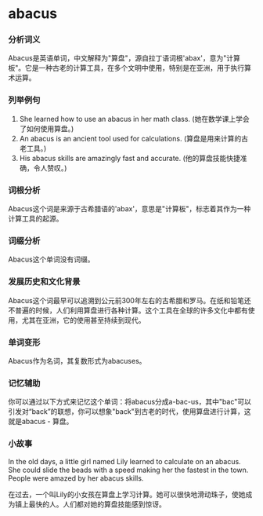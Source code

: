 # abacus

### 分析词义

  

Abacus是英语单词，中文解释为"算盘"，源自拉丁语词根'abax'，意为"计算板"。它是一种古老的计算工具，在多个文明中使用，特别是在亚洲，用于执行算术运算。

  

### 列举例句

  

1.  She learned how to use an abacus in her math class. (她在数学课上学会了如何使用算盘。)
2.  An abacus is an ancient tool used for calculations. (算盘是用来计算的古老工具。)
3.  His abacus skills are amazingly fast and accurate. (他的算盘技能快捷准确，令人赞叹。)

  

### 词根分析

  

Abacus这个词是来源于古希腊语的'abax'，意思是"计算板"，标志着其作为一种计算工具的起源。

  

### 词缀分析

  

Abacus这个单词没有词缀。

  

### 发展历史和文化背景

  

Abacus这个词最早可以追溯到公元前300年左右的古希腊和罗马。在纸和铅笔还不普遍的时候，人们利用算盘进行各种计算。这个工具在全球的许多文化中都有使用，尤其在亚洲，它的使用甚至持续到现代。

  

### 单词变形

  

Abacus作为名词，其复数形式为abacuses。

  

### 记忆辅助

  

你可以通过以下方式来记忆这个单词：将abacus分成a-bac-us，其中"bac"可以引发对“back”的联想，你可以想象"back"到古老的时代，使用算盘进行计算，这就是abacus - 算盘。

  

### 小故事

  

In the old days, a little girl named Lily learned to calculate on an abacus. She could slide the beads with a speed making her the fastest in the town. People were amazed by her abacus skills.

  

在过去，一个叫Lily的小女孩在算盘上学习计算。她可以很快地滑动珠子，使她成为镇上最快的人。人们都对她的算盘技能感到惊讶。
